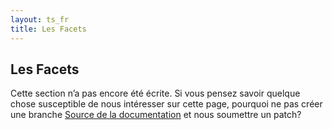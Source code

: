 ```yaml
---
layout: ts_fr
title: Les Facets
---
```



Les Facets
----------

Cette section n’a pas encore été écrite. Si vous pensez savoir quelque
chose susceptible de nous intéresser sur cette page, pourquoi ne pas
créer une branche [Source de la
documentation](http://github.com/pat/pat.github.com) et nous soumettre
un patch?
